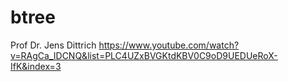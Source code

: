 # btree
Prof Dr. Jens Dittrich
https://www.youtube.com/watch?v=RAgCa_IDCNQ&list=PLC4UZxBVGKtdKBV0C9oD9UEDUeRoX-IfK&index=3